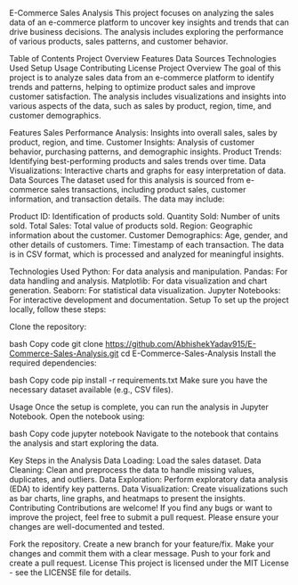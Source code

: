 E-Commerce Sales Analysis
This project focuses on analyzing the sales data of an e-commerce platform to uncover key insights and trends that can drive business decisions. The analysis includes exploring the performance of various products, sales patterns, and customer behavior.

Table of Contents
Project Overview
Features
Data Sources
Technologies Used
Setup
Usage
Contributing
License
Project Overview
The goal of this project is to analyze sales data from an e-commerce platform to identify trends and patterns, helping to optimize product sales and improve customer satisfaction. The analysis includes visualizations and insights into various aspects of the data, such as sales by product, region, time, and customer demographics.

Features
Sales Performance Analysis: Insights into overall sales, sales by product, region, and time.
Customer Insights: Analysis of customer behavior, purchasing patterns, and demographic insights.
Product Trends: Identifying best-performing products and sales trends over time.
Data Visualizations: Interactive charts and graphs for easy interpretation of data.
Data Sources
The dataset used for this analysis is sourced from e-commerce sales transactions, including product sales, customer information, and transaction details. The data may include:

Product ID: Identification of products sold.
Quantity Sold: Number of units sold.
Total Sales: Total value of products sold.
Region: Geographic information about the customer.
Customer Demographics: Age, gender, and other details of customers.
Time: Timestamp of each transaction.
The data is in CSV format, which is processed and analyzed for meaningful insights.

Technologies Used
Python: For data analysis and manipulation.
Pandas: For data handling and analysis.
Matplotlib: For data visualization and chart generation.
Seaborn: For statistical data visualization.
Jupyter Notebooks: For interactive development and documentation.
Setup
To set up the project locally, follow these steps:

Clone the repository:

bash
Copy code
git clone https://github.com/AbhishekYadav915/E-Commerce-Sales-Analysis.git
cd E-Commerce-Sales-Analysis
Install the required dependencies:

bash
Copy code
pip install -r requirements.txt
Make sure you have the necessary dataset available (e.g., CSV files).

Usage
Once the setup is complete, you can run the analysis in Jupyter Notebook. Open the notebook using:

bash
Copy code
jupyter notebook
Navigate to the notebook that contains the analysis and start exploring the data.

Key Steps in the Analysis
Data Loading: Load the sales dataset.
Data Cleaning: Clean and preprocess the data to handle missing values, duplicates, and outliers.
Data Exploration: Perform exploratory data analysis (EDA) to identify key patterns.
Data Visualization: Create visualizations such as bar charts, line graphs, and heatmaps to present the insights.
Contributing
Contributions are welcome! If you find any bugs or want to improve the project, feel free to submit a pull request. Please ensure your changes are well-documented and tested.

Fork the repository.
Create a new branch for your feature/fix.
Make your changes and commit them with a clear message.
Push to your fork and create a pull request.
License
This project is licensed under the MIT License - see the LICENSE file for details.

